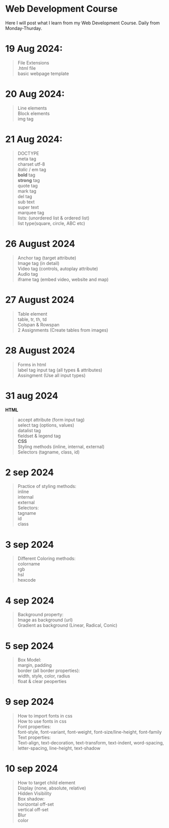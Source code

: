 # Web Development Course
Here I will post what I learn from my Web Development Course.
Daily from Monday-Thurday.

# 19 Aug 2024:

> File Extensions\
> .html file\
> basic webpage template

# 20 Aug 2024:

> Line elements\
> Block elements\
> img tag

# 21 Aug 2024:

> DOCTYPE\
> meta tag\
> charset utf-8\
> *italic* / em tag\
> **bold** tag\
> **strong** tag\
> quote tag\
> mark tag\
> del tag\
> sub text\
> super text\
> marquee tag\
> lists: (unordered list & ordered list)\
> list type(square, circle, ABC etc)

# 26 August 2024

> Anchor tag (target attribute)\
> Image tag (in detail)\
> Video tag (controls, autoplay attribute)\
> Audio tag\
> iframe tag (embed video, website and map)

# 27 August 2024

> Table element\
> table, tr, th, td\
> Colspan & Rowspan\
> 2 Assignments (Create tables from images)

# 28 August 2024

> Forms in html\
> label tag
> input tag (all types & attributes)\
> Assingment (Use all input types)

# 31 aug 2024

**HTML**
> accept attribute (form input tag)\
> select tag (options, values)\
> datalist tag\
> fieldset & legend tag\
**CSS**\
> Styling methods (inline, internal, external)\
> Selectors (tagname, class, id)

# 2 sep 2024

> Practice of styling methods:\
> inline\
> internal\
> external\
> Selectors:\
> tagname\
> id \
> class

# 3 sep 2024

> Different Coloring methods:\
> colorname\
> rgb\
> hsl\
> hexcode

# 4 sep 2024

> Background property:\
> Image as background (url)\
> Gradient as background (Linear, Radical, Conic)

# 5 sep 2024

> Box Model:\
> margin, padding\
> border (all border properties):\
> width, style, color, radius\
> float & clear peoperties

# 9 sep 2024

> How to import fonts in css\
> How to use fonts in css\
> Font properties:\
> font-style, font-variant, font-weight, font-size/line-height, font-family\
> Text properties:\
> Text-align, text-decoration, text-transform, text-indent, word-spacing, letter-spacing, line-height, text-shadow

# 10 sep 2024
> How to target child element\
> Display (none, absolute, relative)\
> Hidden Visibility\
> Box shadow:\
> horizontal off-set\
> vertical off-set\
> Blur\
> color
